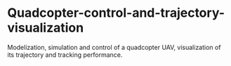 # Quadcopter-control-and-trajectory-visualization
Modelization, simulation and control of a quadcopter UAV, visualization of its trajectory and tracking performance.
